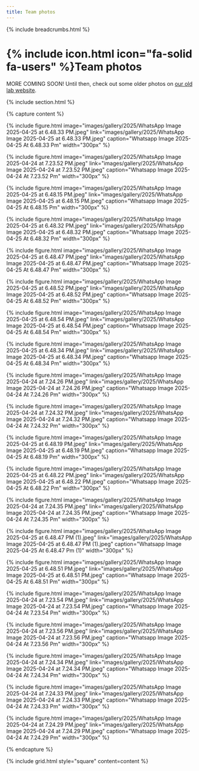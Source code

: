 ```yaml
---
title: Team photos
---
```

{% include breadcrumbs.html %}

# {% include icon.html icon="fa-solid fa-users" %}Team photos

MORE COMING SOON! Until then, check out some older photos on [our old lab website](https://infolab.skku.edu/gallery/).

{% include section.html %}

{% capture content %}

{%
  include figure.html
  image="images/gallery/2025/WhatsApp Image 2025-04-25 at 6.48.33 PM.jpeg"
  link="images/gallery/2025/WhatsApp Image 2025-04-25 at 6.48.33 PM.jpeg"
  caption="Whatsapp Image 2025-04-25 At 6.48.33 Pm"
  width="300px"
%}

{%
  include figure.html
  image="images/gallery/2025/WhatsApp Image 2025-04-24 at 7.23.52 PM.jpeg"
  link="images/gallery/2025/WhatsApp Image 2025-04-24 at 7.23.52 PM.jpeg"
  caption="Whatsapp Image 2025-04-24 At 7.23.52 Pm"
  width="300px"
%}

{%
  include figure.html
  image="images/gallery/2025/WhatsApp Image 2025-04-25 at 6.48.15 PM.jpeg"
  link="images/gallery/2025/WhatsApp Image 2025-04-25 at 6.48.15 PM.jpeg"
  caption="Whatsapp Image 2025-04-25 At 6.48.15 Pm"
  width="300px"
%}

{%
  include figure.html
  image="images/gallery/2025/WhatsApp Image 2025-04-25 at 6.48.32 PM.jpeg"
  link="images/gallery/2025/WhatsApp Image 2025-04-25 at 6.48.32 PM.jpeg"
  caption="Whatsapp Image 2025-04-25 At 6.48.32 Pm"
  width="300px"
%}

{%
  include figure.html
  image="images/gallery/2025/WhatsApp Image 2025-04-25 at 6.48.47 PM.jpeg"
  link="images/gallery/2025/WhatsApp Image 2025-04-25 at 6.48.47 PM.jpeg"
  caption="Whatsapp Image 2025-04-25 At 6.48.47 Pm"
  width="300px"
%}

{%
  include figure.html
  image="images/gallery/2025/WhatsApp Image 2025-04-25 at 6.48.52 PM.jpeg"
  link="images/gallery/2025/WhatsApp Image 2025-04-25 at 6.48.52 PM.jpeg"
  caption="Whatsapp Image 2025-04-25 At 6.48.52 Pm"
  width="300px"
%}

{%
  include figure.html
  image="images/gallery/2025/WhatsApp Image 2025-04-25 at 6.48.54 PM.jpeg"
  link="images/gallery/2025/WhatsApp Image 2025-04-25 at 6.48.54 PM.jpeg"
  caption="Whatsapp Image 2025-04-25 At 6.48.54 Pm"
  width="300px"
%}

{%
  include figure.html
  image="images/gallery/2025/WhatsApp Image 2025-04-25 at 6.48.34 PM.jpeg"
  link="images/gallery/2025/WhatsApp Image 2025-04-25 at 6.48.34 PM.jpeg"
  caption="Whatsapp Image 2025-04-25 At 6.48.34 Pm"
  width="300px"
%}

{%
  include figure.html
  image="images/gallery/2025/WhatsApp Image 2025-04-24 at 7.24.26 PM.jpeg"
  link="images/gallery/2025/WhatsApp Image 2025-04-24 at 7.24.26 PM.jpeg"
  caption="Whatsapp Image 2025-04-24 At 7.24.26 Pm"
  width="300px"
%}

{%
  include figure.html
  image="images/gallery/2025/WhatsApp Image 2025-04-24 at 7.24.32 PM.jpeg"
  link="images/gallery/2025/WhatsApp Image 2025-04-24 at 7.24.32 PM.jpeg"
  caption="Whatsapp Image 2025-04-24 At 7.24.32 Pm"
  width="300px"
%}

{%
  include figure.html
  image="images/gallery/2025/WhatsApp Image 2025-04-25 at 6.48.19 PM.jpeg"
  link="images/gallery/2025/WhatsApp Image 2025-04-25 at 6.48.19 PM.jpeg"
  caption="Whatsapp Image 2025-04-25 At 6.48.19 Pm"
  width="300px"
%}

{%
  include figure.html
  image="images/gallery/2025/WhatsApp Image 2025-04-25 at 6.48.22 PM.jpeg"
  link="images/gallery/2025/WhatsApp Image 2025-04-25 at 6.48.22 PM.jpeg"
  caption="Whatsapp Image 2025-04-25 At 6.48.22 Pm"
  width="300px"
%}

{%
  include figure.html
  image="images/gallery/2025/WhatsApp Image 2025-04-24 at 7.24.35 PM.jpeg"
  link="images/gallery/2025/WhatsApp Image 2025-04-24 at 7.24.35 PM.jpeg"
  caption="Whatsapp Image 2025-04-24 At 7.24.35 Pm"
  width="300px"
%}

{%
  include figure.html
  image="images/gallery/2025/WhatsApp Image 2025-04-25 at 6.48.47 PM (1).jpeg"
  link="images/gallery/2025/WhatsApp Image 2025-04-25 at 6.48.47 PM (1).jpeg"
  caption="Whatsapp Image 2025-04-25 At 6.48.47 Pm (1)"
  width="300px"
%}

{%
  include figure.html
  image="images/gallery/2025/WhatsApp Image 2025-04-25 at 6.48.51 PM.jpeg"
  link="images/gallery/2025/WhatsApp Image 2025-04-25 at 6.48.51 PM.jpeg"
  caption="Whatsapp Image 2025-04-25 At 6.48.51 Pm"
  width="300px"
%}

{%
  include figure.html
  image="images/gallery/2025/WhatsApp Image 2025-04-24 at 7.23.54 PM.jpeg"
  link="images/gallery/2025/WhatsApp Image 2025-04-24 at 7.23.54 PM.jpeg"
  caption="Whatsapp Image 2025-04-24 At 7.23.54 Pm"
  width="300px"
%}

{%
  include figure.html
  image="images/gallery/2025/WhatsApp Image 2025-04-24 at 7.23.56 PM.jpeg"
  link="images/gallery/2025/WhatsApp Image 2025-04-24 at 7.23.56 PM.jpeg"
  caption="Whatsapp Image 2025-04-24 At 7.23.56 Pm"
  width="300px"
%}

{%
  include figure.html
  image="images/gallery/2025/WhatsApp Image 2025-04-24 at 7.24.34 PM.jpeg"
  link="images/gallery/2025/WhatsApp Image 2025-04-24 at 7.24.34 PM.jpeg"
  caption="Whatsapp Image 2025-04-24 At 7.24.34 Pm"
  width="300px"
%}

{%
  include figure.html
  image="images/gallery/2025/WhatsApp Image 2025-04-24 at 7.24.33 PM.jpeg"
  link="images/gallery/2025/WhatsApp Image 2025-04-24 at 7.24.33 PM.jpeg"
  caption="Whatsapp Image 2025-04-24 At 7.24.33 Pm"
  width="300px"
%}

{%
  include figure.html
  image="images/gallery/2025/WhatsApp Image 2025-04-24 at 7.24.29 PM.jpeg"
  link="images/gallery/2025/WhatsApp Image 2025-04-24 at 7.24.29 PM.jpeg"
  caption="Whatsapp Image 2025-04-24 At 7.24.29 Pm"
  width="300px"
%}

{% endcapture %}

{% include grid.html style="square" content=content %}
